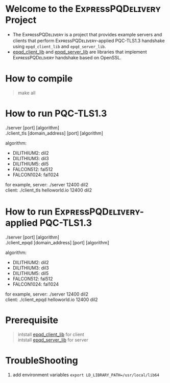 Welcome to the ExᴘʀᴇssPQDᴇʟɪᴠᴇʀʏ Project
==============================
- The ExᴘʀᴇssPQDᴇʟɪᴠᴇʀʏ is a project that provides example servers and clients that perform ExᴘʀᴇssPQDᴇʟɪᴠᴇʀʏ-applied PQC-TLS1.3 handshake using `epqd_client_lib` and `epqd_server_lib`.  
- [epqd_client_lib](https://github.com/ExpressPQDelivery/epqd_client_lib) and [epqd_server_lib](https://github.com/ExpressPQDelivery/epqd_server_lib) are libraries that implement ExᴘʀᴇssPQDᴇʟɪᴠᴇʀʏ handshake based on OpenSSL.

# How to compile
> make all

# How to run PQC-TLS1.3
./server [port] [algorithm]  
./client_tls [domain_address] [port] [algorithm]   

algorithm:  
- DILITHIUM2: dil2  
- DILITHIUM3: dil3  
- DILITHIUM5: dil5  
- FALCON512: fal512  
- FALCON1024: fal1024  

for example,
server: ./server 12400 dil2  
client: ./client_tls helloworld.io 12400 dil2  

# How to run ExᴘʀᴇssPQDᴇʟɪᴠᴇʀʏ-applied PQC-TLS1.3
./server [port] [algorithm]  
./client_epqd [domain_address] [port] [algorithm]  

algorithm:  
- DILITHIUM2: dil2  
- DILITHIUM3: dil3  
- DILITHIUM5: dil5  
- FALCON512: fal512  
- FALCON1024: fal1024  

for example,
server: ./server 12400 dil2  
client: ./client_epqd helloworld.io 12400 dil2  

# Prerequisite
> intstall [epqd_client_lib](https://github.com/ExpressPQDelivery/epqd_client_lib) for client  
> intstall [epqd_server_lib](https://github.com/ExpressPQDelivery/epqd_server_lib) for server  

# TroubleShooting
1. add environment variables
`export LD_LIBRARY_PATH=/usr/local/lib64`
